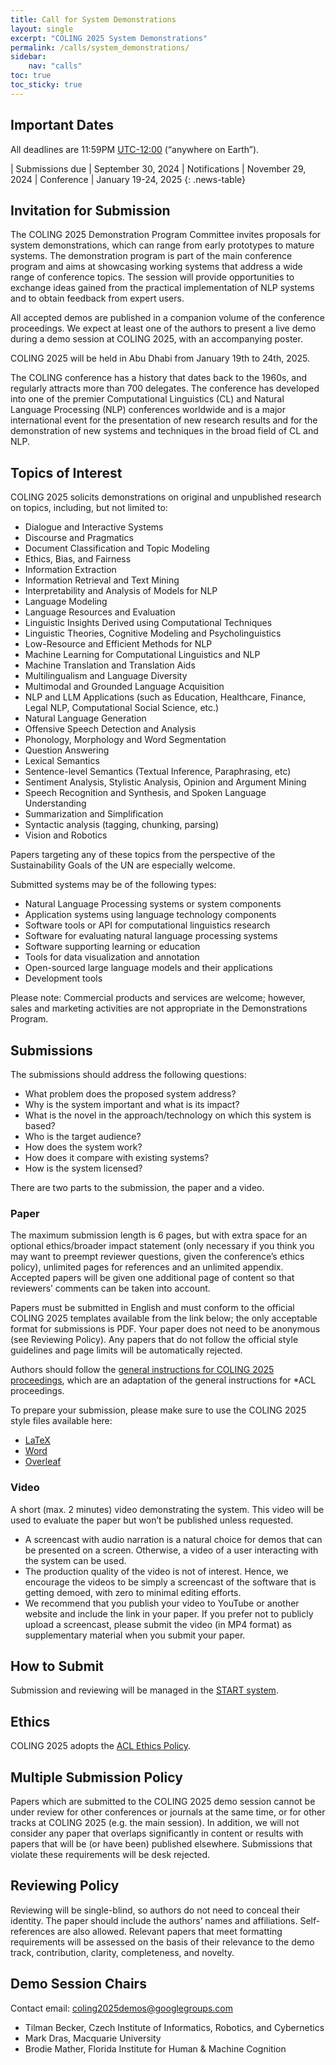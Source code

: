 ```yaml
---
title: Call for System Demonstrations
layout: single
excerpt: "COLING 2025 System Demonstrations"
permalink: /calls/system_demonstrations/
sidebar: 
    nav: "calls"
toc: true
toc_sticky: true
---
```


## Important Dates
All deadlines are 11:59PM [UTC-12:00](https://www.timeanddate.com/time/zone/timezone/utc-12) (“anywhere on Earth”).
<style>
.news-table { font-size: .9em; table-layout: fixed; text-align: left; }
.news-table tr td:nth-child(1) { font-weight: bold; width: 80em; }
.news-table { font-size: .9em; table-layout: fixed;}
/*.news-table tr td:nth-child(1) {font-weight: bold; width: 25em; }*/
.news-table tr td:nth-child(2) {width: 55em; }
.red-text { color: red; }
</style>
| Submissions due | September 30, 2024
| Notifications | November 29, 2024
| Conference | January 19-24, 2025
{: .news-table}


## Invitation for Submission
The COLING 2025 Demonstration Program Committee invites proposals for system demonstrations, which can range from early prototypes to mature systems. The demonstration program is part of the main conference program and aims at showcasing working systems that address a wide range of conference topics. The session will provide opportunities to exchange ideas gained from the practical implementation of NLP systems and to obtain feedback from expert users.

All accepted demos are published in a companion volume of the conference proceedings. We expect at least one of the authors to present a live demo during a demo session at COLING 2025, with an accompanying poster.

COLING 2025 will be held in Abu Dhabi from January 19th to 24th, 2025.

The COLING conference has a history that dates back to the 1960s, and regularly attracts more than 700 delegates. The conference has developed into one of the premier Computational Linguistics (CL) and Natural Language Processing (NLP) conferences worldwide and is a major international event for the presentation of new research results and for the demonstration of new systems and techniques in the broad field of CL and NLP.

## Topics of Interest
COLING 2025 solicits demonstrations on original and unpublished research on topics, including, but not limited to:

- Dialogue and Interactive Systems
- Discourse and Pragmatics
- Document Classification and Topic Modeling
- Ethics, Bias, and Fairness
- Information Extraction
- Information Retrieval and Text Mining
- Interpretability and Analysis of Models for NLP
- Language Modeling
- Language Resources and Evaluation
- Linguistic Insights Derived using Computational Techniques
- Linguistic Theories, Cognitive Modeling and Psycholinguistics
- Low-Resource and Efficient Methods for NLP
- Machine Learning for Computational Linguistics and NLP
- Machine Translation and Translation Aids
- Multilingualism and Language Diversity
- Multimodal and Grounded Language Acquisition
- NLP and LLM Applications (such as Education, Healthcare, Finance, Legal 
NLP, Computational Social Science, etc.)
- Natural Language Generation
- Offensive Speech Detection and Analysis
- Phonology, Morphology and Word Segmentation
- Question Answering
- Lexical Semantics
- Sentence-level Semantics (Textual Inference, Paraphrasing, etc)
- Sentiment Analysis, Stylistic Analysis, Opinion and Argument Mining
- Speech Recognition and Synthesis, and Spoken Language Understanding
- Summarization and Simplification
- Syntactic analysis (tagging, chunking, parsing)
- Vision and Robotics

Papers targeting any of these topics from the perspective of the Sustainability Goals of the UN are especially welcome.

Submitted systems may be of the following types:

- Natural Language Processing systems or system components
- Application systems using language technology components
- Software tools or API for computational linguistics research
- Software for evaluating natural language processing systems
- Software supporting learning or education
- Tools for data visualization and annotation
- Open-sourced large language models and their applications
- Development tools

Please note: Commercial products and services are welcome; however, sales and marketing activities are not appropriate in the Demonstrations Program.

## Submissions
The submissions should address the following questions:

- What problem does the proposed system address?
- Why is the system important and what is its impact?
- What is the novel in the approach/technology on which this system is based?
- Who is the target audience?
- How does the system work?
- How does it compare with existing systems?
- How is the system licensed?

There are two parts to the submission, the paper and a video.

### Paper
The maximum submission length is 6 pages, but with extra space for an optional ethics/broader impact statement (only necessary if you think you may want to preempt reviewer questions, given the conference’s ethics policy), unlimited pages for references and an unlimited appendix. Accepted papers will be given one additional page of content so that reviewers’ comments can be taken into account.

Papers must be submitted in English and must conform to the official COLING 2025 templates available from the link below; the only acceptable format for submissions is PDF. Your paper does not need to be anonymous (see Reviewing Policy). Any papers that do not follow the official style guidelines and page limits will be automatically rejected.

Authors should follow the [general instructions for COLING 2025 proceedings](https://coling2025.org/downloads/coling-2025.pdf), which are an adaptation of the general instructions for *ACL proceedings. 

To prepare your submission, please make sure to use the COLING 2025 style files available here:

- [LaTeX](https://coling2025.org/downloads/coling-2025.zip)
- [Word](https://coling2025.org/downloads/coling-2025.docx)
- [Overleaf](https://www.overleaf.com/latex/templates/instructions-for-coling-2025-proceedings/hfhcytgpqmzf)

### Video
A short (max. 2 minutes) video demonstrating the system. This video will be used to evaluate the paper but won’t be published unless requested.

- A screencast with audio narration is a natural choice for demos that can be presented on a screen. Otherwise, a video of a user interacting with the system can be used.
- The production quality of the video is not of interest. Hence, we encourage the videos to be simply a screencast of the software that is getting demoed, with zero to minimal editing efforts.
- We recommend that you publish your video to YouTube or another website and include the link in your paper. If you prefer not to publicly upload a screencast, please submit the video (in MP4 format) as supplementary material when you submit your paper.

## How to Submit
Submission and reviewing will be managed in the [START system](https://softconf.com/coling2025/demosCL25/).

## Ethics
COLING 2025 adopts the [ACL Ethics Policy](https://www.aclweb.org/portal/content/acl-code-ethics).

## Multiple Submission Policy
Papers which are submitted to the COLING 2025 demo session cannot be under review for other conferences or journals at the same time, or for other tracks at COLING 2025 (e.g. the main session). In addition, we will not consider any paper that overlaps significantly in content or results with papers that will be (or have been) published elsewhere. Submissions that violate these requirements will be desk rejected.

## Reviewing Policy
Reviewing will be single-blind, so authors do not need to conceal their identity. The paper should include the authors’ names and affiliations. Self-references are also allowed. Relevant papers that meet formatting requirements will be assessed on the basis of their relevance to the demo track, contribution, clarity, completeness, and novelty.


## Demo Session Chairs
Contact email: [coling2025demos@googlegroups.com](mailto:coling2025demos@googlegroups.com)
- Tilman Becker, Czech Institute of Informatics, Robotics, and Cybernetics
- Mark Dras, Macquarie University
- Brodie Mather, Florida Institute for Human & Machine Cognition
